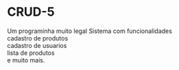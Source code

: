 # CRUD-5
Um programinha muito legal
Sistema com funcionalidades <br>
cadastro de produtos <br>
cadastro de usuarios<br>
lista de produtos<br>
e muito mais.

